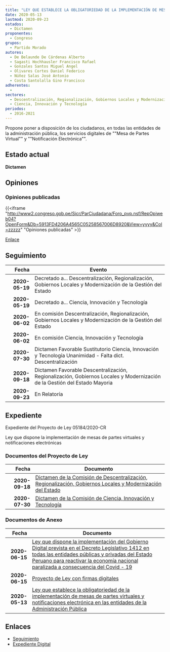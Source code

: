 ```yaml
---
title: "LEY QUE ESTABLECE LA OBLIGATORIEDAD DE LA IMPLEMENTACIÓN DE MESAS DE PARTES VIRTUALES Y NOTIFICACIONES ELECTRÓNICAS EN LAS ENTIDADES DE LA ADMINISTRACIÓN PÚBLICA"
date: 2020-05-13
lastmod: 2020-09-23
estados: 
  - Dictamen
proponentes: 
  - Congreso
grupos: 
  - Partido Morado
autores: 
  - De Belaunde De Cárdenas Alberto
  - Sagasti Hochhausler Francisco Rafael
  - Gonzales Santos Miguel Angel
  - Olivares Cortes Daniel Federico
  - Núñez Salas José Antonio
  - Costa Santolalla Gino Francisco
adherentes: 
  - 
sectores: 
  - Descentralización, Regionalización, Gobiernos Locales y Modernización de la Gestión del Estado
  - Ciencia, Innovación y Tecnología
periodos: 
  - 2016-2021
---
```


Propone poner a disposición de los ciudadanos, en todas las entidades de la administración pública, los servicios digitales de ""Mesa de Partes Virtual"" y ""Notificación Electrónica"".


## Estado actual

**Dictamen**

## Opiniones

### Opiniones publicadas

{{<iframe "http://www2.congreso.gob.pe/Sicr/ParCiudadana/Foro_pvp.nsf/RepOpiweb04?OpenForm&Db=5913FD4206A4565C05258567006D8920&View=yyyy&Col=zzzzz" "Opiniones publicadas" >}}

[Enlace](http://www2.congreso.gob.pe/Sicr/ParCiudadana/Foro_pvp.nsf/RepOpiweb04?OpenForm&Db=5913FD4206A4565C05258567006D8920&View=yyyy&Col=zzzzz)

## Seguimiento

| Fecha | Evento |
|------:|--------|
| **2020-05-19** | Decretado a... Descentralización, Regionalización, Gobiernos Locales y Modernización de la Gestión del Estado|
| **2020-05-19** | Decretado a... Ciencia, Innovación y Tecnología|
| **2020-06-02** | En comisión Descentralización, Regionalización, Gobiernos Locales y Modernización de la Gestión del Estado|
| **2020-06-02** | En comisión Ciencia, Innovación y Tecnología|
| **2020-07-30** | Dictamen Favorable Sustitutorio Ciencia, Innovación y Tecnología Unanimidad - Falta dict. Descentralización|
| **2020-09-18** | Dictamen Favorable Descentralización, Regionalización, Gobiernos Locales y Modernización de la Gestión del Estado Mayoria|
| **2020-09-23** | En Relatoría|


## Expediente

Expediente del Proyecto de Ley 05184/2020-CR

Ley que dispone la implementación de mesas de partes virtuales y notificaciones electrónicas


### Documentos del Proyecto de Ley

| Fecha | Documento |
|------:|--------|
| **2020-09-18** | [Dictamen de la Comisión de Descentralización, Regionalización, Gobiernos Locales y Modernización del Estado](http://www.leyes.congreso.gob.pe/Documentos/2016_2021/Dictamenes/Proyectos_de_Ley/05184DC08MAY20200918.pdf) |
| **2020-07-30** | [Dictamen de la Comisión de Ciencia, Innovación y Tecnología](http://www.leyes.congreso.gob.pe/Documentos/2016_2021/Dictamenes/Proyectos_de_Ley/05184DC02MAY20200730.pdf) |

### Documentos de Anexo

| Fecha | Documento |
|------:|--------|
| **2020-06-15** | [Ley que dispone la implementación del Gobierno Digital prevista en el Decreto Legislativo 1412 en todas las entidades públicas y privadas del Estado Peruano para reactivar la economía nacional paralizada a consecuencia del Covid - 19](http://www.leyes.congreso.gob.pe/Documentos/2016_2021/Proyectos_de_Ley_y_de_Resoluciones_Legislativas/PL05511_20200615.pdf) |
| **2020-06-15** | [Proyecto de Ley con firmas digitales](http://www.leyes.congreso.gob.pe/Documentos/2016_2021/Proyectos_de_Ley_y_de_Resoluciones_Legislativas/Proyectos_Firmas_digitales/PL05511.pdf) |
| **2020-05-13** | [Ley que establece la obligatoriedad de la implementación de mesas de partes virtuales y notificaciones electrónica en las entidades de la Administración Pública](http://www.leyes.congreso.gob.pe/Documentos/2016_2021/Proyectos_de_Ley_y_de_Resoluciones_Legislativas/PL05184-20200513.pdf) |

## Enlaces 

- [Seguimiento](http://www2.congreso.gob.pe/Sicr/TraDocEstProc/CLProLey2016.nsf/f7fff46988ca05b1052578e100829cc7/5b7433a7210379ed052585670075641b?OpenDocument)
- [Expediente Digital](http://www2.congreso.gob.pe/Sicr/TraDocEstProc/CLProLey2016.nsf/f7fff46988ca05b1052578e100829cc7/5b7433a7210379ed052585670075641b?OpenDocument&Click=05257FB7005EB655.eb71d0cf91d8294e05256cdf006b5706/$Body/0.1C6C)
